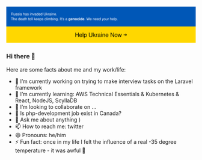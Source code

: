 [![Stand With Ukraine](https://raw.githubusercontent.com/vshymanskyy/StandWithUkraine/main/banner2-direct.svg)](https://stand-with-ukraine.pp.ua)

### Hi there 👋

Here are some facts about me and my work/life:

- 🔭 I’m currently working on trying to make interview tasks on the Laravel framework
- 🌱 I’m currently learning: AWS Technical Essentials & Kubernetes & React, NodeJS, ScyllaDB
- 👯 I’m looking to collaborate on ...
- 🤔 Is php-development job exist in Canada?
- 💬 Ask me about anything )
- 📫 How to reach me: twitter
- 😄 Pronouns: he/him
- ⚡ Fun fact: once in my life I felt the influence of a real -35 degree temperature - it was awful 🥶
